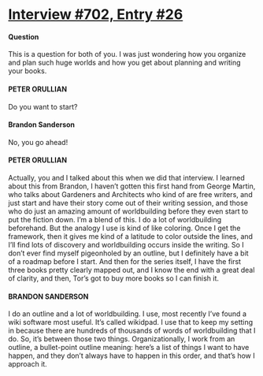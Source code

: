 # [Interview #702, Entry #26](https://www.theoryland.com/intvmain.php?i=702#26)

#### Question

This is a question for both of you. I was just wondering how you organize and plan such huge worlds and how you get about planning and writing your books.

#### PETER ORULLIAN

Do you want to start?

#### Brandon Sanderson

No, you go ahead!

#### PETER ORULLIAN

Actually, you and I talked about this when we did that interview. I learned about this from Brandon, I haven’t gotten this first hand from George Martin, who talks about Gardeners and Architects who kind of are free writers, and just start and have their story come out of their writing session, and those who do just an amazing amount of worldbuilding before they even start to put the fiction down. I’m a blend of this. I do a lot of worldbuilding beforehand. But the analogy I use is kind of like coloring. Once I get the framework, then it gives me kind of a latitude to color outside the lines, and I’ll find lots of discovery and worldbuilding occurs inside the writing. So I don’t ever find myself pigeonholed by an outline, but I definitely have a bit of a roadmap before I start. And then for the series itself, I have the first three books pretty clearly mapped out, and I know the end with a great deal of clarity, and then, Tor’s got to buy more books so I can finish it.

#### BRANDON SANDERSON

I do an outline and a lot of worldbuilding. I use, most recently I’ve found a wiki software most useful. It’s called wikidpad. I use that to keep my setting in because there are hundreds of thousands of words of worldbuilding that I do. So, it’s between those two things. Organizationally, I work from an outline, a bullet-point outline meaning: here’s a list of things I want to have happen, and they don’t always have to happen in this order, and that’s how I approach it.

